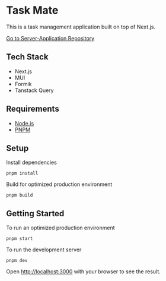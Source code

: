 # Task Mate

This is a task management application built on top of Next.js.

<a href="https://github.com/anbehindY/task-mate-server" target="_blank">Go to Server-Application Repository</a>

## Tech Stack

- Next.js
- MUI
- Formik
- Tanstack Query

## Requirements

- [Node.js](https://nodejs.org/en)
- [PNPM](https://pnpm.io/)

## Setup

Install dependencies

```
pnpm install
```

Build for optimized production environment

```
pnpm build
```

## Getting Started

To run an optimized production environment

```
pnpm start
```

To run the development server

```
pnpm dev
```

Open [http://localhost:3000](http://localhost:3000) with your browser to see the result.
